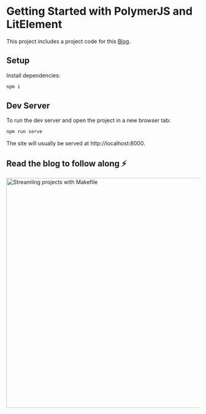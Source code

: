 # Getting Started with PolymerJS and LitElement

This project includes a project code for this [Blog](https://dev.to/mukeshkarna/getting-started-with-polymerjs-and-litelement-293f).

## Setup

Install dependencies:

```bash
npm i
```

## Dev Server

To run the dev server and open the project in a new browser tab:

```bash
npm run serve
```


The site will usually be served at http://localhost:8000.

## Read the blog to follow along :zap:
<a href="https://dev.to/mukeshkarna/getting-started-with-polymerjs-and-litelement-293f">
<img src="https://res.cloudinary.com/practicaldev/image/fetch/s--wt7wvN0h--/c_imagga_scale,f_auto,fl_progressive,h_420,q_auto,w_1000/https://dev-to-uploads.s3.amazonaws.com/uploads/articles/uvecen5jr4wn1xex6ehw.jpeg" alt="Streamling projects with Makefile" width=600>
</a>

